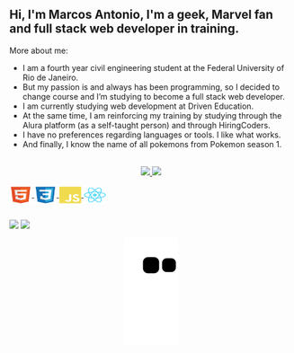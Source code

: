 ## Hi, I'm Marcos Antonio, I'm a geek, Marvel fan and full stack web developer in training.

More about me:
- I am a fourth year civil engineering student at the Federal University of Rio de Janeiro.
- But my passion is and always has been programming, so I decided to change course and I’m studying to become a full stack web developer.
- I am currently studying web development at Driven Education.
- At the same time, I am reinforcing my training by studying through the Alura platform (as a self-taught person) and through HiringCoders.
- I have no preferences regarding languages or tools. I like what works.
- And finally, I know the name of all pokemons from Pokemon season 1.

<br>
<div align="center">
  <a href="https://github.com/marcos-asdes">
  <img height="180em" src="https://github-readme-stats.vercel.app/api?username=marcos-asdes&hide=none&show_icons=true&theme=tokyonight&include_all_commits=true&count_private=true"/>
  <img height="180em" src="https://github-readme-stats.vercel.app/api/top-langs/?username=marcos-asdes&layout=compact&langs_count=7&theme=tokyonight"/>
</div>
<div style="display: inline_block"><br>
  <img align="center" alt="Marcos-HTML" height="30" width="40" src="https://raw.githubusercontent.com/devicons/devicon/master/icons/html5/html5-original.svg">
  <img align="center" alt="Marcos-CSS" height="30" width="40" src="https://raw.githubusercontent.com/devicons/devicon/master/icons/css3/css3-original.svg">
  <img align="center" alt="Marcos-Js" height="30" width="40" src="https://raw.githubusercontent.com/devicons/devicon/master/icons/javascript/javascript-plain.svg">
  <!--FUTURE--><!--<img align="center" alt="Marcos-Ts" height="30" width="40" src="https://raw.githubusercontent.com/devicons/devicon/master/icons/typescript/typescript-plain.svg">-->
  <img align="center" alt="Marcos-React" height="30" width="40" src="https://raw.githubusercontent.com/devicons/devicon/master/icons/react/react-original.svg">
  <!--FUTURE--><!--<img align="center" alt="Marcos-Python" height="30" width="40" src="https://raw.githubusercontent.com/devicons/devicon/master/icons/python/python-original.svg">-->
</div>
  
##
<a href = "mailto:marco.engc@poli.ufrj.br"><img src="https://img.shields.io/badge/Gmail-D14836?style=for-the-badge&logo=gmail&logoColor=white" target="_blank"></a>
<a href="https://www.linkedin.com/in/marcos-asdes/" target="_blank"><img src="https://img.shields.io/badge/-LinkedIn-%230077B5?style=for-the-badge&logo=linkedin&logoColor=white" target="_blank"></a>
  
<div align="center">
  <img src="https://github.com/marcos-asdes/marcos-asdes/blob/output/github-contribution-grid-snake.svg">
</div>

